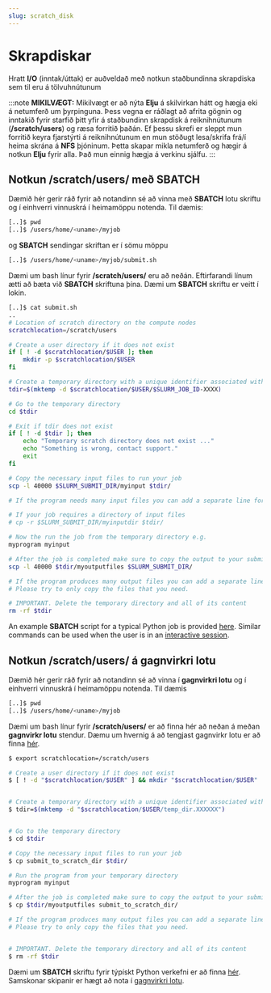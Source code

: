 ```yaml
---
slug: scratch_disk
---
```


# Skrapdiskar

Hratt **I/O** (inntak/úttak) er auðveldað með notkun staðbundinna skrapdiska sem til eru á tölvuhnútunum

:::note
**MIKILVÆGT:** Mikilvægt er að nýta **Elju** á skilvirkan hátt og hægja eki á netumferð um þyrpinguna. Þess vegna er ráðlagt að afrita gögnin og inntakið fyrir starfið þitt yfir á staðbundinn skrapdisk á reiknihnútunum (**/scratch/users**) og ræsa forritið þaðán. Ef þessu skrefi er sleppt mun forritið
keyra fjarstýrti á reiknihnútunum en mun stöðugt lesa/skrifa frá/í heima skrána á **NFS** þjóninum. Þetta skapar mikla netumferð og hægir á notkun **Elju** fyrir alla. Það mun einnig hægja á verkinu sjálfu.
:::

## Notkun /scratch/users/ með SBATCH

Dæmið hér gerir ráð fyrir að notandinn sé að vinna með **SBATCH** lotu skriftu og í einhverri vinnuskrá í heimamöppu notenda. Til dæmis:

```bash
[..]$ pwd
[..]$ /users/home/<uname>/myjob
```

og **SBATCH** sendingar skriftan er í sömu möppu

```bash
[..]$ /users/home/<uname>/myjob/submit.sh
```

Dæmi um bash línur fyrir **/scratch/users/** eru að neðán. 
Eftirfarandi línum ætti að bæta við **SBATCH** skriftuna þína.
Dæmi um **SBATCH** skriftu er veitt í lokin.


```bash
[..]$ cat submit.sh
..
# Location of scratch directory on the compute nodes
scratchlocation=/scratch/users

# Create a user directory if it does not exist
if [ ! -d $scratchlocation/$USER ]; then
    mkdir -p $scratchlocation/$USER
fi

# Create a temporary directory with a unique identifier associated with your jobid
tdir=$(mktemp -d $scratchlocation/$USER/$SLURM_JOB_ID-XXXX)

# Go to the temporary directory
cd $tdir

# Exit if tdir does not exist
if [ ! -d $tdir ]; then
    echo "Temporary scratch directory does not exist ..."
    echo "Something is wrong, contact support."
    exit
fi

# Copy the necessary input files to run your job
scp -l 40000 $SLURM_SUBMIT_DIR/myinput $tdir/

# If the program needs many input files you can add a separate line for each file.

# If your job requires a directory of input files
# cp -r $SLURM_SUBMIT_DIR/myinputdir $tdir/

# Now the run the job from the temporary directory e.g.
myprogram myinput

# After the job is completed make sure to copy the output to your submit directory.
scp -l 40000 $tdir/myoutputfiles $SLURM_SUBMIT_DIR/

# If the program produces many output files you can add a separate line for each file.
# Please try to only copy the files that you need.

# IMPORTANT. Delete the temporary directory and all of its content
rm -rf $tdir

```
An example **SBATCH** script for a typical Python job is provided [here](../files/py_submit.txt). Similar commands can be used when the user is in an [interactive session](04_interactive.md).




## Notkun /scratch/users/ á gagnvirkri lotu
Dæmið hér gerir ráð fyrir að notandinn sé að vinna í **gagnvirkri lotu** og í einhverri vinnuskrá í heimamöppu notenda. Til dæmis

```bash
[..]$ pwd
[..]$ /users/home/<uname>/myjob
```

Dæmi um bash línur fyrir **/scratch/users/** er að finna hér að neðan á meðan **gagnvirkr lotu** stendur. Dæmu um hvernig á að tengjast gagnvirkr lotu er að finna [hér](04_interactive.md).

```bash
$ export scratchlocation=/scratch/users 

# Create a user directory if it does not exist
$ [ ! -d "$scratchlocation/$USER" ] && mkdir "$scratchlocation/$USER"


# Create a temporary directory with a unique identifier associated with your jobid
$ tdir=$(mktemp -d "$scratchlocation/$USER/temp_dir.XXXXXX")


# Go to the temporary directory
$ cd $tdir

# Copy the necessary input files to run your job
$ cp submit_to_scratch_dir $tdir/

# Run the program from your temporary directory
myprogram myinput

# After the job is completed make sure to copy the output to your submit directory.
$ cp $tdir/myoutputfiles submit_to_scratch_dir/

# If the program produces many output files you can add a separate line for each file.
# Please try to only copy the files that you need.


# IMPORTANT. Delete the temporary directory and all of its content
$ rm -rf $tdir
```

Dæmi um **SBATCH** skriftu fyrir týpískt Python verkefni er að finna [hér](../../../../../docs/files/py_submit.txt). Samskonar skipanir er hægt að nota í [gagnvirkri lotu](04_interactive.md).
